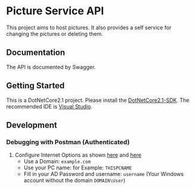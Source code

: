 # Picture Service API

This project aims to host pictures. It also provides a self service for changing the pictures or deleting them.

## Documentation

The API is documented by Swagger.

## Getting Started

This is a DotNetCore2.1 project. Please install the [DotNetCore2.1-SDK](https://www.microsoft.com/net/download/windows).
The recommended IDE is [Visual Studio](https://visualstudio.microsoft.com/de/downloads/).

## Development

### Debugging with Postman (Authenticated)

1. Configure Internet Options as shown [here](https://stackoverflow.com/a/44910453) and [here](https://stackoverflow.com/a/47749312)
    - Use a Domain: `example.com`
    - Use your PC name: for Example: `THISPCNAME`
    - Fill in your AD Password and username: `username` (Your Windows account without the domain `DOMAIN\User`)  
